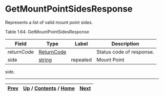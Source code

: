 
# GetMountPointSidesResponse

Represents a list of valid mount point sides.

Table 1.64. GetMountPointSidesResponse

Field| Type| Label| Description  
---|---|---|---  
returnCode| [ReturnCode](ch01s04s04.md "Return Code")|  | Status code of response.   
side| [string](ch01s11.md "gRPC Scalar Value Types")| repeated| Mount Point
side.  
  
  

* * *

[Prev](ch01s05s11.md) | [Up](ch01s05s11.md) / [Contents](index.md) / [Home](../../index.htm)|  [Next](ch01s05s11s03.md)  
---|---|---

